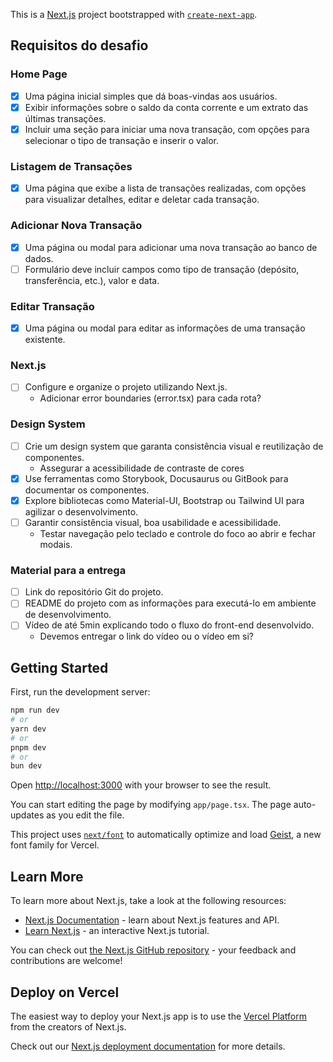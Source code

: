 This is a [Next.js](https://nextjs.org) project bootstrapped with [`create-next-app`](https://nextjs.org/docs/app/api-reference/cli/create-next-app).

## Requisitos do desafio

### Home Page

- [x] Uma página inicial simples que dá boas-vindas aos usuários.
- [x] Exibir informações sobre o saldo da conta corrente e um extrato das últimas transações.
- [x] Incluir uma seção para iniciar uma nova transação, com opções para selecionar o tipo de transação e inserir o valor.

### Listagem de Transações

- [x] Uma página que exibe a lista de transações realizadas, com opções para visualizar detalhes, editar e deletar cada transação.

### Adicionar Nova Transação

- [X] Uma página ou modal para adicionar uma nova transação ao banco de dados.
- [ ] Formulário deve incluir campos como tipo de transação (depósito, transferência, etc.), valor e data.

### Editar Transação

- [x] Uma página ou modal para editar as informações de uma transação existente.

### Next.js

- [ ] Configure e organize o projeto utilizando Next.js.
  - Adicionar error boundaries (error.tsx) para cada rota?

### Design System

- [ ] Crie um design system que garanta consistência visual e reutilização de componentes.
  - Assegurar a acessibilidade de contraste de cores
- [x] Use ferramentas como Storybook, Docusaurus ou GitBook para documentar os componentes.
- [x] Explore bibliotecas como Material-UI, Bootstrap ou Tailwind UI para agilizar o desenvolvimento.
- [ ] Garantir consistência visual, boa usabilidade e acessibilidade.
  - Testar navegação pelo teclado e controle do foco ao abrir e fechar modais.

### Material para a entrega

- [ ] Link do repositório Git do projeto.
- [ ] README do projeto com as informações para executá-lo em ambiente de desenvolvimento.
- [ ] Vídeo de até 5min explicando todo o fluxo do front-end desenvolvido.
  - Devemos entregar o link do vídeo ou o vídeo em si?

## Getting Started

First, run the development server:

```bash
npm run dev
# or
yarn dev
# or
pnpm dev
# or
bun dev
```

Open [http://localhost:3000](http://localhost:3000) with your browser to see the result.

You can start editing the page by modifying `app/page.tsx`. The page auto-updates as you edit the file.

This project uses [`next/font`](https://nextjs.org/docs/app/building-your-application/optimizing/fonts) to automatically optimize and load [Geist](https://vercel.com/font), a new font family for Vercel.

## Learn More

To learn more about Next.js, take a look at the following resources:

- [Next.js Documentation](https://nextjs.org/docs) - learn about Next.js features and API.
- [Learn Next.js](https://nextjs.org/learn) - an interactive Next.js tutorial.

You can check out [the Next.js GitHub repository](https://github.com/vercel/next.js) - your feedback and contributions are welcome!

## Deploy on Vercel

The easiest way to deploy your Next.js app is to use the [Vercel Platform](https://vercel.com/new?utm_medium=default-template&filter=next.js&utm_source=create-next-app&utm_campaign=create-next-app-readme) from the creators of Next.js.

Check out our [Next.js deployment documentation](https://nextjs.org/docs/app/building-your-application/deploying) for more details.

